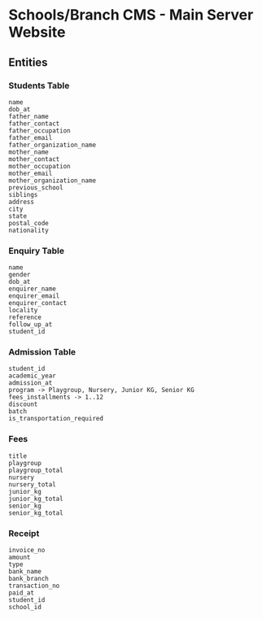 # Schools/Branch CMS - Main Server Website

## Entities

### Students Table

```
name
dob_at
father_name
father_contact
father_occupation
father_email
father_organization_name
mother_name
mother_contact
mother_occupation
mother_email
mother_organization_name
previous_school
siblings
address
city
state
postal_code
nationality
```

### Enquiry Table

```
name
gender
dob_at
enquirer_name
enquirer_email
enquirer_contact
locality
reference
follow_up_at
student_id
```

### Admission Table

```
student_id
academic_year
admission_at
program -> Playgroup, Nursery, Junior KG, Senior KG
fees_installments -> 1..12
discount
batch
is_transportation_required
```

### Fees

```
title
playgroup
playgroup_total
nursery
nursery_total
junior_kg
junior_kg_total
senior_kg
senior_kg_total
```

### Receipt

```
invoice_no
amount
type
bank_name
bank_branch
transaction_no
paid_at
student_id
school_id
```
